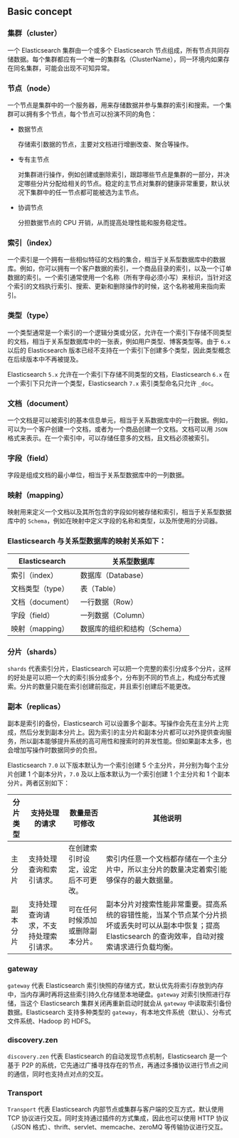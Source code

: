 ## Basic concept

  ### 集群（cluster）

一个 Elasticsearch 集群由一个或多个 Elasticsearch 节点组成，所有节点共同存储数据。每个集群都应有一个唯一的集群名（ClusterName），同一环境内如果存在同名集群，可能会出现不可知异常。

### 节点（node）

一个节点是集群中的一个服务器，用来存储数据并参与集群的索引和搜索。一个集群可以拥有多个节点，每个节点可以扮演不同的角色：

- 数据节点

  存储索引数据的节点，主要对文档进行增删改查、聚合等操作。

- 专有主节点

  对集群进行操作，例如创建或删除索引，跟踪哪些节点是集群的一部分，并决定哪些分片分配给相关的节点。稳定的主节点对集群的健康非常重要，默认状况下集群中的任一节点都可能被选为主节点。

- 协调节点

  分担数据节点的 CPU 开销，从而提高处理性能和服务稳定性。

### 索引（index）

一个索引是一个拥有一些相似特征的文档的集合，相当于关系型数据库中的数据库。例如，你可以拥有一个客户数据的索引，一个商品目录的索引，以及一个订单数据的索引。一个索引通常使用一个名称（所有字母必须小写）来标识，当针对这个索引的文档执行索引、搜索、更新和删除操作的时候，这个名称被用来指向索引。

### 类型（type）

一个类型通常是一个索引的一个逻辑分类或分区，允许在一个索引下存储不同类型的文档，相当于关系型数据库中的一张表，例如用户类型、博客类型等。由于 `6.x` 以后的 Elasticsearch 版本已经不支持在一个索引下创建多个类型，因此类型概念在后续版本中不再被提及。

Elasticsearch `5.x` 允许在一个索引下存储不同类型的文档，Elasticsearch `6.x` 在一个索引下只允许一个类型，Elasticsearch `7.x` 索引类型命名只允许 `_doc`。

### 文档（document）

一个文档是可以被索引的基本信息单元，相当于关系数据库中的一行数据。例如，可以为一个客户创建一个文档，或者为一个商品创建一个文档。文档可以用 `JSON` 格式来表示。在一个索引中，可以存储任意多的文档，且文档必须被索引。

### 字段（field）

字段是组成文档的最小单位，相当于关系型数据库中的一列数据。

### 映射（mapping）

映射用来定义一个文档以及其所包含的字段如何被存储和索引，相当于关系型数据库中的 `Schema`，例如在映射中定义字段的名称和类型，以及所使用的分词器。

### Elasticsearch 与关系型数据库的映射关系如下：

| Elasticsearch    | 关系型数据库                 |
| ---------------- | ---------------------------- |
| 索引（index）    | 数据库（Database）           |
| 文档类型（type） | 表（Table）                  |
| 文档（document） | 一行数据（Row）              |
| 字段（field）    | 一列数据（Column）           |
| 映射（mapping）  | 数据库的组织和结构（Schema） |

### 分片（shards）

`shards` 代表索引分片，Elasticsearch 可以把一个完整的索引分成多个分片，这样的好处是可以把一个大的索引拆分成多个，分布到不同的节点上，构成分布式搜索。分片的数量只能在索引创建前指定，并且索引创建后不能更改。

### 副本（replicas）

副本是索引的备份，Elasticsearch 可以设置多个副本。写操作会先在主分片上完成，然后分发到副本分片上。因为索引的主分片和副本分片都可以对外提供查询服务，所以副本能够提升系统的高可用性和搜索时的并发性能。但如果副本太多，也会增加写操作时数据同步的负担。

Elasticsearch `7.0` 以下版本默认为一个索引创建 5 个主分片，并分别为每个主分片创建 1 个副本分片，`7.0` 及以上版本默认为一个索引创建 1 个主分片和 1 个副本分片。两者区别如下：

| 分片类型 | 支持处理的请求                         | 数量是否可修改                     | 其他说明                                                     |
| -------- | -------------------------------------- | ---------------------------------- | ------------------------------------------------------------ |
| 主分片   | 支持处理查询和索引请求。               | 在创建索引时设定，设定后不可更改。 | 索引内任意一个文档都存储在一个主分片中，所以主分片的数量决定着索引能够保存的最大数据量。 |
| 副本分片 | 支持处理查询请求，不支持处理索引请求。 | 可在任何时候添加或删除副本分片。   | 副本分片对搜索性能非常重要。提高系统的容错性能，当某个节点某个分片损坏或丢失时可以从副本中恢复；提高 Elasticsearch 的查询效率，自动对搜索请求进行负载均衡。 |

### gateway

`gateway` 代表 Elasticsearch 索引快照的存储方式，默认优先将索引存放到内存中，当内存满时再将这些索引持久化存储至本地硬盘。`gateway` 对索引快照进行存储，当这个 Elasticsearch 集群关闭再重新启动时就会从 `gateway` 中读取索引备份数据。Elasticsearch 支持多种类型的 `gateway`，有本地文件系统（默认）、分布式文件系统、Hadoop 的 HDFS。

### discovery.zen

`discovery.zen` 代表 Elasticsearch 的自动发现节点机制，Elasticsearch 是一个基于 P2P 的系统，它先通过广播寻找存在的节点，再通过多播协议进行节点之间的通信，同时也支持点对点的交互。

### Transport

`Transport` 代表 Elasticsearch 内部节点或集群与客户端的交互方式，默认使用 TCP 协议进行交互。同时支持通过插件的方式集成，因此也可以使用 HTTP 协议（JSON 格式）、thrift、servlet、memcache、zeroMQ 等传输协议进行交互。
